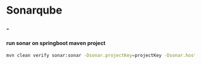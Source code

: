 # Sonarqube
### -

#### run sonar on springboot maven project
```bash
mvn clean verify sonar:sonar -Dsonar.projectKey=projectKey -Dsonar.host.url=http://localhost:9000 -Dsonar.login=token
```
